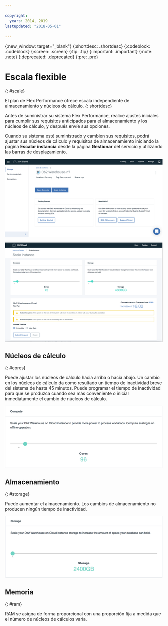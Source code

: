 ```yaml
---

copyright:
  years: 2014, 2019
lastupdated: "2018-05-01"

---
```


<!-- Attribute definitions --> 
{:new_window: target="_blank"}
{:shortdesc: .shortdesc}
{:codeblock: .codeblock}
{:screen: .screen}
{:tip: .tip}
{:important: .important}
{:note: .note}
{:deprecated: .deprecated}
{:pre: .pre}

# Escala flexible
{: #scale}

El plan de Flex Performance ofrece escala independiente de almacenamiento y núcleos de cálculo. 
{: shortdesc}

Antes de suministrar su sistema Flex Performance, realice ajustes iniciales para cumplir sus requisitos anticipados para el almacenamiento y los núcleos de cálculo, y después envíe sus opciones.

Cuando su sistema esté suministrado y cambien sus requisitos, podrá ajustar sus núcleos de cálculo y requisitos de almacenamiento iniciando la página **Escalar instancia** desde la página **Gestionar** del servicio y utilizando las barras de desplazamiento.

![Vista de la página de núcleos de cálculo de la consola web](images/launch.png)

![Vista de la página de núcleos de cálculo de la consola web](images/scaling_full.png)


## Núcleos de cálculo
{: #cores}

Puede ajustar los núcleos de cálculo hacia arriba o hacia abajo. Un cambio en los núcleos de cálculo da como resultado un tiempo de inactividad breve del sistema de hasta 45 minutos. Puede programar el tiempo de inactividad para que se produzca cuando sea más conveniente o iniciar inmediatamente el cambio de núcleos de cálculo.

![Vista de la página de núcleos de cálculo de la consola web](images/cores.png)

## Almacenamiento
{: #storage}

Puede aumentar el almacenamiento. Los cambios de almacenamiento no producen ningún tiempo de inactividad.

![Vista de la página de almacenamiento de la consola web](images/storage.png)

## Memoria
{: #ram}

RAM se asigna de forma proporcional con una proporción fija a medida que el número de núcleos de cálculos varía.

